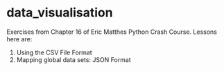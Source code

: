 # data_visualisation
Exercises from Chapter 16 of Eric Matthes Python Crash Course.
Lessons here are:
1. Using the CSV File Format
2. Mapping global data sets: JSON Format

